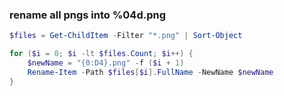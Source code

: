 ### rename all pngs into %04d.png


```ps1
$files = Get-ChildItem -Filter "*.png" | Sort-Object

for ($i = 0; $i -lt $files.Count; $i++) {
    $newName = "{0:D4}.png" -f ($i + 1)
    Rename-Item -Path $files[$i].FullName -NewName $newName
}
```

